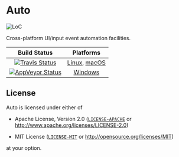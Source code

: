 # Auto

![LoC](https://tokei.rs/b1/github/nvzqz/Auto)

Cross-platform UI/input event automation facilities.

| Build Status | Platforms |
| :----------: | :-------: |
| [![Travis Status][travis-badge]][travis] | [Linux], [macOS] |
| [![AppVeyor Status][appv-badge]][appv]   | [Windows]        |

## License

Auto is licensed under either of

- Apache License, Version 2.0 ([`LICENSE-APACHE`] or http://www.apache.org/licenses/LICENSE-2.0)

- MIT License ([`LICENSE-MIT`] or http://opensource.org/licenses/MIT)

at your option.

[macOS]: https://docs.rs/auto/*/x86_64-apple-darwin/auto/
[Linux]: https://docs.rs/auto/*/x86_64-unknown-linux-gnu/auto/
[Windows]: https://docs.rs/auto/*/x86_64-pc-windows-msvc/auto/

[travis]:       https://travis-ci.org/nvzqz/Auto
[travis-badge]: https://travis-ci.org/nvzqz/Auto.svg?branch=master
[appv]:         https://ci.appveyor.com/project/nvzqz/Auto
[appv-badge]:   https://ci.appveyor.com/api/projects/status/github/nvzqz/Auto?svg=true

[`LICENSE-APACHE`]: https://github.com/nvzqz/Auto/blob/master/LICENSE-APACHE
[`LICENSE-MIT`]:    https://github.com/nvzqz/Auto/blob/master/LICENSE-MIT
